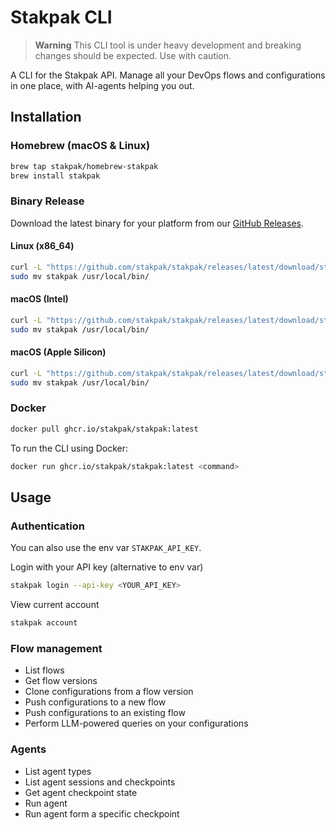 # Stakpak CLI

> **Warning**
> This CLI tool is under heavy development and breaking changes should be expected. Use with caution.

A CLI for the Stakpak API. Manage all your DevOps flows and configurations in one place, with AI-agents helping you out.

## Installation

### Homebrew (macOS & Linux)

```bash
brew tap stakpak/homebrew-stakpak
brew install stakpak
```

### Binary Release

Download the latest binary for your platform from our [GitHub Releases](https://github.com/stakpak/stakpak/releases).

#### Linux (x86_64)

```bash
curl -L "https://github.com/stakpak/stakpak/releases/latest/download/stakpak-linux-x86_64.tar.gz" | tar xz
sudo mv stakpak /usr/local/bin/
```

#### macOS (Intel)

```bash
curl -L "https://github.com/stakpak/stakpak/releases/latest/download/stakpak-darwin-x86_64.tar.gz" | tar xz
sudo mv stakpak /usr/local/bin/
```

#### macOS (Apple Silicon)

```bash
curl -L "https://github.com/stakpak/stakpak/releases/latest/download/stakpak-darwin-aarch64.tar.gz" | tar xz
sudo mv stakpak /usr/local/bin/
```

### Docker

```bash
docker pull ghcr.io/stakpak/stakpak:latest
```

To run the CLI using Docker:

```bash
docker run ghcr.io/stakpak/stakpak:latest <command>
```

## Usage

### Authentication

You can also use the env var `STAKPAK_API_KEY`.

Login with your API key (alternative to env var)

```bash
stakpak login --api-key <YOUR_API_KEY>
```

View current account

```bash
stakpak account
```

### Flow management

- List flows
- Get flow versions
- Clone configurations from a flow version
- Push configurations to a new flow
- Push configurations to an existing flow
- Perform LLM-powered queries on your configurations

### Agents

- List agent types
- List agent sessions and checkpoints
- Get agent checkpoint state
- Run agent
- Run agent form a specific checkpoint
